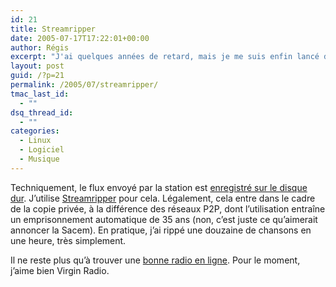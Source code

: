 ```yaml
---
id: 21
title: Streamripper
date: 2005-07-17T17:22:01+00:00
author: Régis
excerpt: "J'ai quelques années de retard, mais je me suis enfin lancé dans le rippage de station radio."
layout: post
guid: /?p=21
permalink: /2005/07/streamripper/
tmac_last_id:
  - ""
dsq_thread_id:
  - ""
categories:
  - Linux
  - Logiciel
  - Musique
---
```

Techniquement, le flux envoyé par la station est [enregistré sur le disque dur](http://regis.decamps.free.fr/mediawiki/index.php?title=Ripper_une_radio_en_ligne). J&rsquo;utilise [Streamripper](http://streamripper.sourceforge.net/) pour cela. Légalement, cela entre dans le cadre de la copie privée, à la différence des réseaux P2P, dont l&rsquo;utilisation entraîne un emprisonnement automatique de 35 ans (non, c&rsquo;est juste ce qu&rsquo;aimerait annoncer la Sacem). En pratique, j&rsquo;ai rippé une douzaine de chansons en une heure, très simplement. 

Il ne reste plus qu&rsquo;à trouver une [bonne radio en ligne](http://regis.decamps.free.fr/mediawiki/index.php?title=Radios_en_ligne). Pour le moment, j&rsquo;aime bien Virgin Radio.
